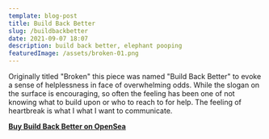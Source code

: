 ```yaml
---
template: blog-post
title: Build Back Better
slug: /buildbackbetter
date: 2021-09-07 18:07
description: build back better, elephant pooping
featuredImage: /assets/broken-01.png
---
```

Originally titled "Broken" this piece was named "Build Back Better" to evoke a sense of helplessness in face of overwhelming odds. While the slogan on the surface is encouraging, so often the feeling has been one of not knowing what to build upon or who to reach to for help. The feeling of heartbreak is what I what I want to communicate.

**[Buy Build Back Better on OpenSea](https://opensea.io/assets/0x495f947276749ce646f68ac8c248420045cb7b5e/75511496996509083340559006059282024395904634734945582606826898897454795587585)**